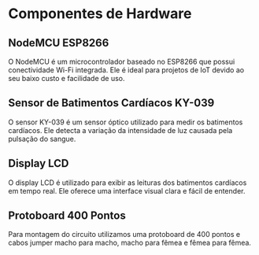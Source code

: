 # Componentes de Hardware

## NodeMCU ESP8266
O NodeMCU é um microcontrolador baseado no ESP8266 que possui conectividade Wi-Fi integrada. Ele é ideal para projetos de IoT devido ao seu baixo custo e facilidade de uso.

## Sensor de Batimentos Cardíacos KY-039
O sensor KY-039 é um sensor óptico utilizado para medir os batimentos cardíacos. Ele detecta a variação da intensidade de luz causada pela pulsação do sangue.

## Display LCD
O display LCD é utilizado para exibir as leituras dos batimentos cardíacos em tempo real. Ele oferece uma interface visual clara e fácil de entender.

## Protoboard 400 Pontos
Para montagem do circuito utilizamos uma protoboard de 400 pontos e cabos jumper macho para macho, macho para fêmea e fêmea para fêmea.


